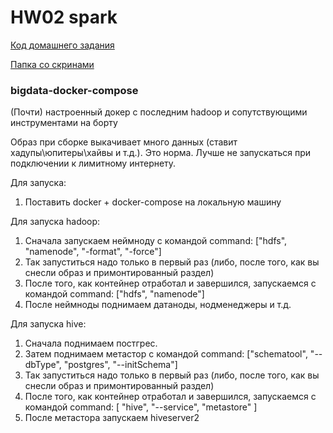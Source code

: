 # HW02 spark

[Код домашнего задания](./notebooks/hw_spark.ipynb)

[Папка со скринами](./notebooks/img/)

### bigdata-docker-compose
(Почти) настроенный докер с последним hadoop и сопутствующими инструментами на борту

Образ при сборке выкачивает много данных (ставит хадупы\юпитеры\хайвы и т.д.). Это норма.
Лучше не запускаться при подключении к лимитному интернету.

Для запуска:

1. Поставить docker + docker-compose на локальную машину

Для запуска hadoop:
1. Сначала запускаем неймноду с командой command: ["hdfs", "namenode", "-format", "-force"] 
2. Так запуститься надо только в первый раз (либо, после того, как вы снесли образ и примонтированный раздел)
3. После того, как контейнер отработал и завершился, запускаемся с командой command: ["hdfs", "namenode"]
4. После неймноды поднимаем датаноды, нодменеджеры и т.д.

Для запуска hive:
1. Сначала поднимаем постгрес.
1. Затем поднимаем метастор с командой command: ["schematool", "--dbType", "postgres", "--initSchema"]
2. Так запуститься надо только в первый раз (либо, после того, как вы снесли образ и примонтированный раздел)
2. После того, как контейнер отработал и завершился, запускаемся с командой command: [ "hive", "--service", "metastore" ]
3. После метастора запускаем hiveserver2

